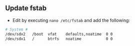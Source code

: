 ## Update fstab
* Edit by executing `nano /etc/fstab` and add the following:
```bash
# System #
/dev/sdx2   /boot  vfat    defaults,noatime  0 0
/dev/sdx1   /      btrfs   noatime           0 0